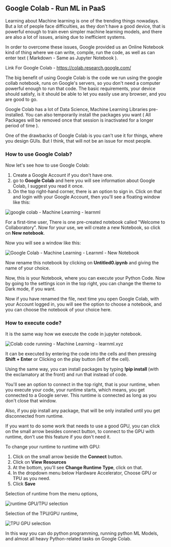 ## Google Colab - Run ML in PaaS

Learning about Machine learning is one of the trending things nowadays. But a lot of people face difficulties, as they don't have a good device, that is powerful enough to train even simpler machine learning models, and there are also a lot of issues, arising due to inefficient systems. 

In order to overcome these issues, Google provided us an Online Notebook kind of thing where we can write, compile, run the code, as well as can enter text ( Markdown - Same as Jupyter Notebook ). 


Link For Google Colab - https://colab.research.google.com/

The big benefit of using Google Colab is the code we run using the google collab notebook, runs on Google's servers, so you don't need a computer powerful enough to run that code. The basic requirements, your device should satisfy, is it should be able to let you easily use any browser, and you are good to go. 

Google Colab has a lot of Data Science, Machine Learning Libraries pre-installed. You can also temporarily install the packages you want ( All Packages will be removed once that session is inactivated for a longer period of time  ).

One of the drawbacks of Google Colab is you can't use it for things, where you design GUIs. But I think, that will not be an issue for most people. 


### How to use Google Colab?

Now let's see how to use Google Colab: 

1. Create a Google Account if you don't have one. 
2. go to **Google Colab** and here you will see information about Google Colab, I suggest you read it once. 
3. On the top right-hand corner, there is an option to sign in. Click on that and login with your Google Account, then you'll see a floating window like this: 



![google colab  - Machine Learning - learnml](https://cdn.hashnode.com/res/hashnode/image/upload/v1647844541854/Kk6yhfi1c.png)


For a first-time user, There is one pre-created notebook called "Welcome to Collaboratory". Now for your use, we will create a new Notebook, so click on **New notebook**.

Now you will see a window like this: 


![Google Colab - Machine Learning - Learnml - New Notebook](https://cdn.hashnode.com/res/hashnode/image/upload/v1647843032147/AI0C7zKiQ.png)

Now rename this notebook by clicking on **Untitled0.ipynb** and giving the name of your choice.

Now, this is your Notebook, where you can execute your Python Code. Now by going to the settings icon in the top right, you can change the theme to Dark mode, if you want. 

Now if you have renamed the file, next time you open Google Colab, with your Account logged in, you will see the option to choose a notebook, and you can choose the notebook of your choice here. 


### How to execute code?

It is the same way how we execute the code in jupyter notebook. 

![Colab code running - Machine Learning - learnml.xyz](https://cdn.hashnode.com/res/hashnode/image/upload/v1647843547754/C7nWMGdTN.png)

It can be executed by entering the code into the cells and then pressing **Shift + Enter** or Clicking on the play button (left of the cell).

Using the same way, you can install packages by typing **!pip install <package-name>** (with the exclamatory at the front) and run that instead of code.

You'll see an option to connect in the top right, that is your runtime, when you execute your code, your runtime starts, which means, you get connected to a Google server. This runtime is connected as long as you don't close that window. 

Also, if you pip install any package, that will be only installed until you get disconnected from runtime. 

If you want to do some work that needs to use a good GPU, you can click on the small arrow besides connect button, to connect to the GPU with runtime, don't use this feature if you don't need it. 

To change your runtime to runtime with GPU:

1. Click on the small arrow beside the **Connect** button.
2. Click on **View Resources**
3. At the bottom, you'll see **Change Runtime Type**, click on that. 
4. In the dropdown menu below Hardware Accelerator, Choose GPU or TPU as you need. 
5. Click **Save**


Selection of runtime from the menu options, 

![runtime GPU/TPU selection](https://cdn.hashnode.com/res/hashnode/image/upload/v1647844642529/Wn__ixYtZ.png)

Selection of the TPU/GPU runtime, 


![TPU GPU selection](https://cdn.hashnode.com/res/hashnode/image/upload/v1647844855235/j_Y3mmkVb.png)

In this way you can do python programming, running python ML Models, and almost all heavy Python-related tasks on Google Colab. 


 

